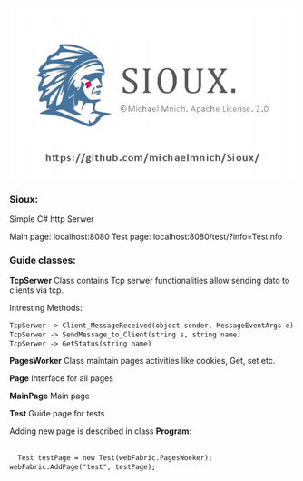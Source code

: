 ![](https://raw.githubusercontent.com/michaelmnich/Sioux/Main/img/repo.jpg)


### **Sioux:**
Simple C# http Serwer

Main page: localhost:8080
Test page: localhost:8080/test/?info=TestInfo


### Guide classes:

**TcpSerwer**
Class contains Tcp serwer functionalities allow sending dato to clients via tcp.

Intresting Methods:
```
TcpSerwer -> Client_MessageReceived(object sender, MessageEventArgs e)
TcpSerwer -> SendMessage_to_Client(string s, string name)
TcpSerwer -> GetStatus(string name)
```

**PagesWorker**
Class maintain pages activities like cookies, Get, set etc.

**Page**
Interface for all pages

**MainPage**
Main page 

**Test**
Guide page for tests

Adding new page is described in class **Program**:
```

  Test testPage = new Test(webFabric.PagesWoeker);
webFabric.AddPage("test", testPage);


```


